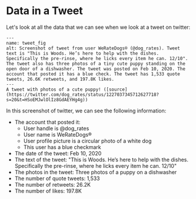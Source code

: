 # Data in a Tweet

Let's look at all the data that we can see when we look at a tweet on twitter:
```{figure} dog_tweet.png
---
name: tweet_fig
alt: Screenshot of tweet from user WeRateDogs® (@dog_rates). Tweet text is "This is Woods. He’s here to help with the dishes. Specifically the pre-rinse, where he licks every item he can. 12/10". The tweet also has three photos of a tiny cute puppy standing on the open door of a dishwasher. The tweet was posted on Feb 10, 2020. The account that posted it has a blue check. The tweet has 1,533 quote tweets, 26.6K retweets, and 197.8K likes.
---
A tweet with photos of a cute puppy! ([source](https://twitter.com/dog_rates/status/1227037345712627718?s=20&t=HSoEMJwlOlIz8GdAEYHg4g))
```

In this screenshot of twitter, we can see the following information:
- The account that posted it:
  - User handle is @dog_rates
  - User name is WeRateDogs®
  - User profile picture is a circular photo of a white dog
  - This user has a blue checkmark
- The date of the tweet: Feb 10, 2020
- The text of the tweet: "This is Woods. He’s here to help with the dishes. Specifically the pre-rinse, where he licks every item he can. 12/10"
- The photos in the tweet: Three photos of a puppy on a dishwasher
- The number of quote tweets: 1,533
- The number of retweets: 26.2K
- The number of likes: 197.8K
